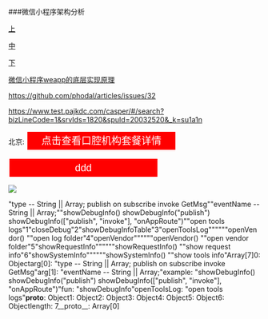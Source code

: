 ###微信小程序架构分析

[上](https://zhuanlan.zhihu.com/p/22754296)

[中](https://zhuanlan.zhihu.com/p/22765476)

[下](https://zhuanlan.zhihu.com/p/22932309)

[微信小程序weapp的底层实现原理](http://www.wxapp-union.com/portal.php?mod=view&aid=480)

https://github.com/phodal/articles/issues/32




https://www.test.pajkdc.com/casper/#/search?bizLineCode=1&srvIds=1820&spuId=20032520&_k=su1a1n



北京:
<input onclick="window.location.href =
   'https://www.test.pajkdc.com/casper/#/search?bizLineCode=1&amp;srvIds=1578&amp;spuId=20032520&amp;cityCode=110100&amp;cityName=%E5%8C%97%E4%BA%AC'" style="height: 40px;width: 300px;background: red;color: rgb(255, 255, 255);font-size: 20px;line-height: 24px;border: 2px solid;pointer-events: none;" type="button" value="点击查看口腔机构套餐详情">
   
   
<input onclick="window.location.href =
   'https://www.test.pajkdc.com/casper/#/search?bizLineCode=1&amp;srvIds=1579&amp;spuId=20032520'" style="height: 40px;width: 300px;background: red;color: rgb(255, 255, 255);font-size: 20px;line-height: 24px;border: 2px solid;pointer-events: none;" type="button" value="ddd">
   
   
   <a href="https://www.test.pajkdc.com/casper/#/search?bizLineCode=1&amp;srvIds=1578&amp;spuId=20032520&amp;cityCode=110100&amp;cityName=%E5%8C%97%E4%BA%AC">
   	<img src="xxx" />
   </a>
   
   "type -- String || Array; publish on subscribe invoke GetMsg""eventName -- String || Array;""showDebugInfo() showDebugInfo("publish") showDebugInfo(["publish", "invoke"], "onAppRoute")""open tools logs"1"closeDebug"2"showDebugInfoTable"3"openToolsLog""""""openVendor() ""open log folder"4"openVendor""""""openVendor() ""open vendor folder"5"showRequestInfo""""""showRequestInfo() ""show request info"6"showSystemInfo""""""showSystemInfo() ""show tools info"Array[7]0: Objectarg[0]: "type -- String || Array; publish on subscribe invoke GetMsg"arg[1]: "eventName -- String || Array;"example: "showDebugInfo() showDebugInfo("publish") showDebugInfo(["publish", "invoke"], "onAppRoute")"fun: "showDebugInfo"openToolsLog: "open tools logs"__proto__: Object1: Object2: Object3: Object4: Object5: Object6: Objectlength: 7__proto__: Array[0]